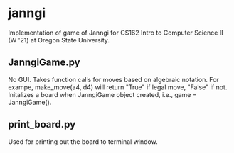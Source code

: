 # janngi
Implementation of game of Janngi for CS162 Intro to Computer Science II (W '21) at Oregon State University.

## JanngiGame.py
No GUI. Takes function calls for moves based on algebraic notation.
For exampe, make_move(a4, d4) will return "True" if legal move, "False" if not.
Initalizes a board when JanngiGame object created, i.e., game = JanngiGame().

## print_board.py
Used for printing out the board to terminal window.
